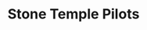 ---
title: "Stone Temple Pilots"
summary: "Alternative rock band formed in 1986 in San Diego, California. Previously known as \"Mighty Joe Young,\" they changed their name to Stone Temple Pilots,\" based on the STP Oil logo."
image: "stone-temple-pilots.jpg"
apple_music_artist_url: "https://music.apple.com/gb/artist/stone-temple-pilots/889772"
---